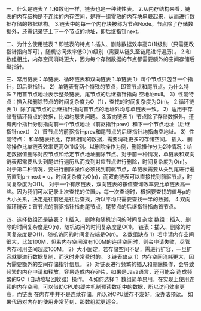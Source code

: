 一、什么是链表？
    1.和数组一样，链表也是一种线性表。
    2.从内存结构来看，链表的内存结构是不连续的内存空间，是将一组零散的内存块串联起来，从而进行数据存储的数据结构。
    3.链表中的每一个内存块被称为节点Node。节点除了存储数据外，还需记录链上下一个节点的地址，即后继指针next。

二、为什么使用链表？即链表的特点
    1.插入、删除数据效率高O(1)级别（只需更改指针指向即可），随机访问效率低O(n)级别（需要从链头至链尾进行遍历）。
    2.和数组相比，内存空间消耗更大，因为每个存储数据的节点都需要额外的空间存储后继指针。

三、常用链表：单链表、循环链表和双向链表
    1.单链表
    1）每个节点只包含一个指针，即后继指针。
    2）单链表有两个特殊的节点，即首节点和尾节点。为什么特殊？用首节点地址表示整条链表，尾节点的后继指针指向
    空地址null。
    3）性能特点：插入和删除节点的时间复杂度为O（1），查找的时间复杂度为O(n)。
    2.循环链表
    1）除了尾节点的后继指针指向首节点的地址外均与单链表一致。
    2）适用于存储有循环特点的数据，比如约瑟夫问题。
    3.双向链表
    1）节点除了存储数据外，还有两个指针分别指向前一个节点地址（前驱指针prev）和下一个节点地址（后继指针next）
    2）首节点的前驱指针prev和尾节点的后继指针均指向空地址。
    3）性能特点：
    和单链表相比，存储相同的数据，需要消耗更多的存储空间。
    插入、删除操作比单链表效率更高O(1)级别。以删除操作为例，删除操作分为2种情况：给定数据值删除对应节点和给定节点地址删除节点。对于前一种情况，单链表和双向链表都需要从头到尾进行遍历从而找到对应节点进行删除，时间复杂度为O(n)。对于第二种情况，要进行删除操作必须找到前驱节点，单链表需要从头到尾进行遍历直到p->next = q，时间复杂度为O(n)，而双向链表可以直接找到前驱节点，时间复杂度为O(1)。
    对于一个有序链表，双向链表的按值查询效率要比单链表高一些。因为我们可以记录上次查找的位置p，每一次查询时，根据要查找的值与p的大小关系，决定是往前还是往后查找，所以平均只需要查找一半的数据。
    4.双向循环链表：首节点的前驱指针指向尾节点，尾节点的后继指针指向首节点。
    
四、选择数组还是链表？
    1.插入、删除和随机访问的时间复杂度
    数组：插入、删除的时间复杂度是O(n)，随机访问的时间复杂度是O(1)。
    链表：插入、删除的时间复杂度是O(1)，随机访问的时间复杂端是O(n)。
    2.数组缺点
    1）若申请内存空间很大，比如100M，但若内存空间没有100M的连续空间时，则会申请失败，尽管内存可用空间超过100M。
    2）大小固定，若存储空间不足，需进行扩容，一旦扩容就要进行数据复制，而这时非常费时的。
    3.链表缺点
    1）内存空间消耗更大，因为需要额外的空间存储指针信息。
    2）对链表进行频繁的插入和删除操作，会导致频繁的内存申请和释放，容易造成内存碎片，如果是Java语言，还可能会
       造成频繁的GC（自动垃圾回收器）操作。
    4.如何选择？
    数组简单易用，在实现上使用连续的内存空间，可以借助CPU的缓冲机制预读数组中的数据，所以访问效率更高，而链表
    在内存中并不是连续存储，所以对CPU缓存不友好，没办法预读。
    如果代码对内存的使用非常苛刻，那数组就更适合。